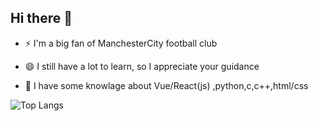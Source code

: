 ## Hi there 👋
- ⚡ I'm a big fan of ManchesterCity football club

- 😄 I still have a lot to learn, so I appreciate your guidance

- 🔭 I have some knowlage about Vue/React(js) ,python,c,c++,html/css

![Top Langs](https://github-readme-stats.vercel.app/api/top-langs/?username=Zlatanwic&layout=compact)
<!--
**Zlatanwic/Zlatanwic** is a ✨ _special_ ✨ repository because its `README.md` (this file) appears on your GitHub profile.

Here are some ideas to get you started:

- 🔭 I’m currently working on ...
- 🌱 I’m currently learning ...
- 👯 I’m looking to collaborate on ...
- 🤔 I’m looking for help with ...
- 💬 Ask me about ...
- 📫 How to reach me: ...
- 😄 Pronouns: ...
- ⚡ Fun fact: ...
[![Anurag's GitHub stats](https://github-readme-stats.vercel.app/api?username=Zlatanwic)- 🌱 I'm interested in almost all kinds of knowledge, technology and algorithm in the area of computer science, including AI, full-stack developing, data science, system and so on...](https://github.com/anuraghazra/github-readme-stats)
-->

